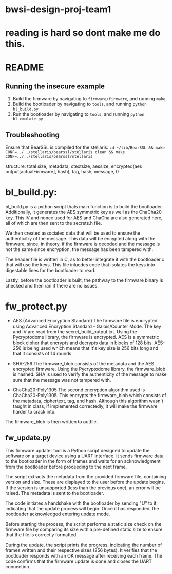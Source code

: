 # bwsi-design-proj-team1

# reading is hard so dont make me do this.

# README

## Running the insecure example

1. Build the firmware by navigating to `firmware/firmware`, and running `make`.
2. Build the bootloader by navigating to `tools`, and running `python bl_build.py`
2. Run the bootloader by navigating to `tools`, and running `python bl_emulate.py`

## Troubleshooting

Ensure that BearSSL is compiled for the stellaris: `cd ~/lib/BearSSL && make CONF=../../stellaris/bearssl/stellaris clean && make CONF=../../stellaris/bearssl/stellaris`

structure: total size, metadata, ctextsize, aessize, encrypted(aes output[actualFirmware], hash), tag, hash, message, 0

# bl_build.py:
bl_build.py is a python script thats main function is to build the bootloader. Additionally, it generates the AES symmetric key as well as the ChaCha20 key. This IV and nonce used for AES and ChaCha are also generated here, all of which are then sent to the secrets.h file. 

We then created associated data that will be used to ensure the authenticitry of the message. This data will be encypted along with the firmware, since, in theory, if the firmware is decoded and the message is not the same since encryption, the message has been tampered with.

The header file is written in C, as to better integrate it with the bootloader.c that will use the keys. This file inlucdes code that isolates the keys into digestable lines for the bootloader to read. 

Lastly, before the bootloader is built, the pathway to the firmware binary is checked and then ran if there are no issues. 

# fw_protect.py
- AES (Advanced Encryption Standard)
The firmware file is encrypted using Advanced Encryption Standard - Galois/Counter Mode. The key and IV are read from the secret_build_output.txt. Using the Pycryptodome library, the firmware is encrypted. AES is a symmetric block cipher that encrypts and decrypts data in blocks of 128 bits. AES-256 is being used which means that it's key size is 256 bits long and that it consists of 14 rounds. 

- SHA-256 
The firmware_blob consists of the metadata and the AES encrypted firmware.  Using the Pycryptodome library, the firmware_blob is hashed. SHA is used to verify the authenticity of the message to make sure that the message was not tampered with. 

- ChaCha20-Poly1305
The second encryption algorithm used is ChaCha20-Poly1305. This encrypts the firmware_blob which consists of the metadata, ciphertext, tag, and hash. Although this algorithm wasn't taught in class, if implemented correctedly, it will make the firmware harder to crack into. 

The firmware_blob is then written to outfile.

## fw_update.py
This firmware updater tool is a Python script designed to update the software on a target device using a UART interface. It sends firmware data to the bootloader in the form of frames and waits for an acknowledgment from the bootloader before proceeding to the next frame.

The script extracts the metadata from the provided firmware file, containing version and size. These are displayed to the user before the update begins. If the version is unsupported (less than the previous one), an error will be raised. The metadata is sent to the bootloader.

The code initiates a handshake with the bootloader by sending "U" to it, indicating that the update process will begin. Once it has responded, the bootloader acknowledged entering update mode.

Before starting the process, the script performs a static size check on the firmware file by comparing its size with a pre-defined static size to ensure that the file is correctly formatted.

During the update, the script prints the progress, indicating the number of frames written and their respective sizes (256 bytes). It verifies that the bootloader responds with an OK message after receiving each frame. The code confirms that the firmware update is done and closes the UART connection.
